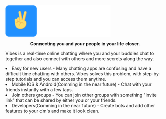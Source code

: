 <img align="center" height="100" src="https://github.com/listentothefrog/Vibes/blob/staging/logo.png"/>

<p align="center">
    <strong>Connecting you and your people in your life closer.</strong>
</p>

<p>Vibes is a real-time online chatting where you and your buddies chat to together and also connect with others and more secrets along the way.</p>

<li>Easy for new users - Many chatting apps are confusing and have a difficult time chatting with others. Vibes solves this problem, with step-by-step tutorials and you can access them anytime.</li>
<li>Mobile IOS & Android(Comming in the near future) - Chat with your friends instantly with a few taps.</li>
<li>Join others groups - You can join other groups with something "invite link" that can be shared by either you or your friends.</li>
<li>Developers(Comming in the near future) - Create bots and add other features to your dm's and make it look clean.</li>
